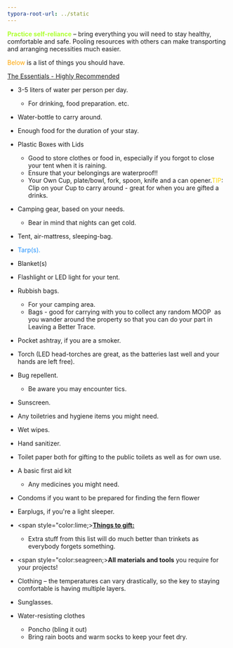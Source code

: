 ```yaml
---
typora-root-url: ../static
---
```


<span style="color:greenyellow;">**Practice self-reliance**</span> – bring everything you will need to stay healthy, comfortable and safe. Pooling resources with others can make transporting and arranging necessities much easier. 

<span style="color:orange;">Below</span> is a list of things you should have.

<u>The Essentials - Highly Recommended</u>  

- 3-5 liters of water per person per day.
  - For drinking, food preparation. etc.


- Water-bottle to carry around.


- Enough food for the duration of your stay.


- Plastic Boxes with Lids 
  - Good to store clothes or food in, especially if you forgot to close your tent when it is raining.
  - Ensure that your belongings are waterproof!!
  - Your Own Cup, plate/bowl, fork, spoon, knife and a can opener.<span style="color:gold;">TIP</span>: Clip on your Cup to carry around - great for when you are gifted a drinks.


- Camping gear, based on your needs. 
  - Bear in mind that nights can get cold. 
- Tent, air-mattress, sleeping-bag.
- <span style="color:dodgerblue;">Tarp(s). </span>
- Blanket(s)
- Flashlight or LED light for your tent.
- Rubbish bags.
  - For your camping area.
  - Bags - good for carrying with you to collect any random MOOP  as you wander around the property so that you can do your part in Leaving a Better Trace.
- Pocket ashtray, if you are a smoker.
- Torch (LED head-torches are great, as the batteries last well and your hands are left free).
- Bug repellent.
  - Be aware you may encounter tics. 
- Sunscreen. 
- Any toiletries and hygiene items you might need.
- Wet wipes.
- Hand sanitizer.
- Toilet paper both for gifting to the public toilets as well as for own use.
- A basic first aid kit 
  - Any medicines you might need. 
- Condoms  if you want to be prepared for finding the fern flower
- Earplugs, if you're a light sleeper.
- <span style="color:lime;><u>**Things to gift:**</u></span>
  - Extra stuff from this list will do much better than trinkets as everybody forgets something.
- <span style="color:seagreen;>**All materials and tools**</span> you require for your projects!
- Clothing – the temperatures can vary drastically, so the key to staying comfortable is having multiple layers. 
- Sunglasses.
- Water-resisting clothes  
  - Poncho (bling it out)  
  - Bring rain boots and warm socks to keep your feet dry.